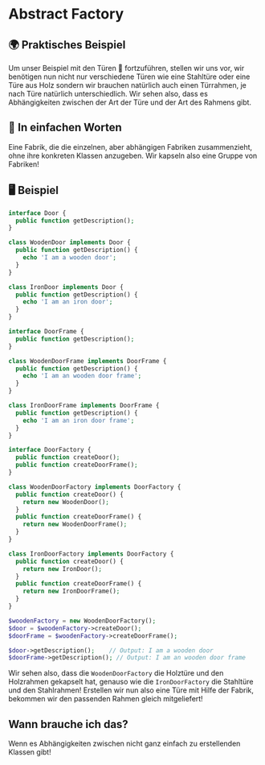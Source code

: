 # Abstract Factory

## 🌍 Praktisches Beispiel
Um unser Beispiel mit den Türen 🚪 fortzuführen, stellen wir uns vor, wir benötigen nun nicht nur verschiedene Türen wie eine Stahltüre oder eine Türe aus Holz sondern wir brauchen natürlich auch einen Türrahmen, je nach Türe natürlich unterschiedlich. Wir sehen also, dass es Abhängigkeiten zwischen der Art der Türe und der Art des Rahmens gibt.

## 💬 In einfachen Worten
Eine Fabrik, die die einzelnen, aber abhängigen Fabriken zusammenzieht, ohne ihre konkreten Klassen anzugeben. Wir kapseln also eine Gruppe von Fabriken! 

## 🖥 Beispiel
```php 
interface Door {
  public function getDescription();
}

class WoodenDoor implements Door {
  public function getDescription() {
    echo 'I am a wooden door';
  }
}

class IronDoor implements Door {
  public function getDescription() {
    echo 'I am an iron door';
  }
}

interface DoorFrame {
  public function getDescription();
}

class WoodenDoorFrame implements DoorFrame {
  public function getDescription() {
    echo 'I am an wooden door frame';
  }
}

class IronDoorFrame implements DoorFrame {
  public function getDescription() {
    echo 'I am an iron door frame';
  }
}

interface DoorFactory {
  public function createDoor();
  public function createDoorFrame();
}

class WoodenDoorFactory implements DoorFactory {
  public function createDoor() {
    return new WoodenDoor();
  }
  public function createDoorFrame() {
    return new WoodenDoorFrame();
  }
}

class IronDoorFactory implements DoorFactory {
  public function createDoor() {
    return new IronDoor();
  }
  public function createDoorFrame() {
    return new IronDoorFrame();
  }
}

$woodenFactory = new WoodenDoorFactory();
$door = $woodenFactory->createDoor();
$doorFrame = $woodenFactory->createDoorFrame();

$door->getDescription();    // Output: I am a wooden door
$doorFrame->getDescription(); // Output: I am an wooden door frame
```

Wir sehen also, dass die `WoodenDoorFactory` die Holztüre und den Holzrahmen gekapselt hat, genauso wie die `IronDoorFactory` die Stahltüre und den Stahlrahmen! Erstellen wir nun also eine Türe mit Hilfe der Fabrik, bekommen wir den passenden Rahmen gleich mitgeliefert!

## Wann brauche ich das? 
Wenn es Abhängigkeiten zwischen nicht ganz einfach zu erstellenden Klassen gibt!